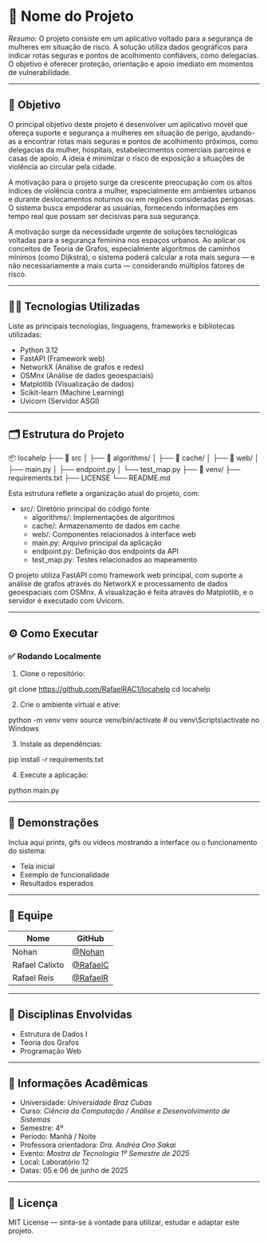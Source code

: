# 🚀 Nome do Projeto

*Resumo:*  O projeto consiste em um aplicativo voltado para a segurança de mulheres em situação de risco. A solução utiliza dados geográficos para indicar rotas seguras e pontos de acolhimento confiáveis, como delegacias. O objetivo é oferecer proteção, orientação e apoio imediato em momentos de vulnerabilidade.

---

## 🎯 Objetivo
O principal objetivo deste projeto é desenvolver um aplicativo móvel que ofereça suporte e segurança a mulheres em situação de perigo, ajudando-as a encontrar rotas mais seguras e pontos de acolhimento próximos, como delegacias da mulher, hospitais, estabelecimentos comerciais parceiros e casas de apoio. A ideia é minimizar o risco de exposição a situações de violência ao circular pela cidade.

A motivação para o projeto surge da crescente preocupação com os altos índices de violência contra a mulher, especialmente em ambientes urbanos e durante deslocamentos noturnos ou em regiões consideradas perigosas. O sistema busca empoderar as usuárias, fornecendo informações em tempo real que possam ser decisivas para sua segurança.
 
A motivação surge da necessidade urgente de soluções tecnológicas voltadas para a segurança feminina nos espaços urbanos. Ao aplicar os conceitos de Teoria de Grafos, especialmente algoritmos de caminhos mínimos (como Dijkstra), o sistema poderá calcular a rota mais segura — e não necessariamente a mais curta — considerando múltiplos fatores de risco. 

---

## 👨‍💻 Tecnologias Utilizadas

Liste as principais tecnologias, linguagens, frameworks e bibliotecas utilizadas:

- Python 3.12
- FastAPI (Framework web)
- NetworkX (Análise de grafos e redes)
- OSMnx (Análise de dados geoespaciais)
- Matplotlib (Visualização de dados)
- Scikit-learn (Machine Learning)
- Uvicorn (Servidor ASGI)

---

## 🗂️ Estrutura do Projeto


📦 locahelp
├── 📁 src
│   ├── 📁 algorithms/
│   ├── 📁 cache/
│   ├── 📁 web/
│   ├── main.py
│   ├── endpoint.py
│   └── test_map.py
├── 📁 venv/
├── requirements.txt
├── LICENSE
└── README.md


Esta estrutura reflete a organização atual do projeto, com:
- src/: Diretório principal do código fonte
  - algorithms/: Implementações de algoritmos
  - cache/: Armazenamento de dados em cache
  - web/: Componentes relacionados à interface web
  - main.py: Arquivo principal da aplicação
  - endpoint.py: Definição dos endpoints da API
  - test_map.py: Testes relacionados ao mapeamento

O projeto utiliza FastAPI como framework web principal, com suporte a análise de grafos através do NetworkX e processamento de dados geoespaciais com OSMnx. A visualização é feita através do Matplotlib, e o servidor é executado com Uvicorn.

---

## ⚙️ Como Executar

### ✅ Rodando Localmente

1. Clone o repositório:


git clone https://github.com/RafaelRAC1/locahelp
cd locahelp


2. Crie o ambiente virtual e ative:


python -m venv venv
source venv/bin/activate  # ou venv\Scripts\activate no Windows


3. Instale as dependências:


pip install -r requirements.txt


4. Execute a aplicação:


python main.py


---

## 📸 Demonstrações

Inclua aqui prints, gifs ou vídeos mostrando a interface ou o funcionamento do sistema:

- Tela inicial
- Exemplo de funcionalidade
- Resultados esperados

---

## 👥 Equipe

| Nome | GitHub |
|------|--------|
| Nohan | [@Nohan](https://github.com/nohan-bot) |
| Rafael Calixto| [@RafaelC](https://github.com/rafael-calixto1) |
| Rafael Reis| [@RafaelR](https://github.com/rafael-RAC1) |
---

## 🧠 Disciplinas Envolvidas

- Estrutura de Dados I
- Teoria dos Grafos
- Programação Web

---

## 🏫 Informações Acadêmicas

- Universidade: *Universidade Braz Cubas*
- Curso: *Ciência da Computação / Análise e Desenvolvimento de Sistemas*
- Semestre: 4º
- Período: Manhã / Noite
- Professora orientadora: *Dra. Andréa Ono Sakai*
- Evento: *Mostra de Tecnologia 1º Semestre de 2025*
- Local: Laboratório 12
- Datas: 05 e 06 de junho de 2025

---

## 📄 Licença

MIT License — sinta-se à vontade para utilizar, estudar e adaptar este projeto.
